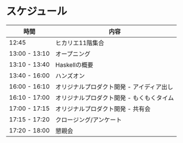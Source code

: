 スケジュール
============

| 時間          | 内容                                      |
| ------------- | ----------------------------------------- |
| 12:45         | ヒカリエ11階集合                          |
| 13:00 - 13:10 | オープニング                              |
| 13:10 - 13:40 | Haskellの概要                             |
| 13:40 - 16:00 | ハンズオン                                |
| 16:00 - 16:10 | オリジナルプロダクト開発 - アイディア出し |
| 16:10 - 17:00 | オリジナルプロダクト開発 - もくもくタイム |
| 17:00 - 17:15 | オリジナルプロダクト開発 - 共有会         |
| 17:15 - 17:20 | クロージング/アンケート                   |
| 17:20 - 18:00 | 懇親会                                    |
